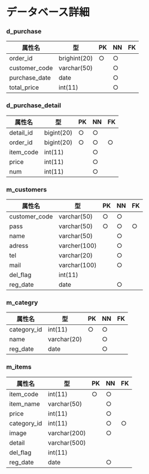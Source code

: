 # データベース詳細

### d_purchase
|属性名|型|PK|NN|FK|
|-----|--|--|--|--|
|order_id|brighint(20)|○|○||
|customer_code|varchar(50)||○||
|purchase_date|date||○||
|total_price|int(11)||○||

### d_purchase_detail
|属性名|型|PK|NN|FK|
|-----|--|--|--|--|
|detail_id|bigint(20)|○|○||
|order_id|bigint(20)|○|○|○|
|item_code|int(11)||○||
|price|int(11)||○||
|num|int(11)||○||

### m_customers
|属性名|型|PK|NN|FK|
|-----|--|--|--|--|
|customer_code|varchar(50)|○|○||
|pass|varchar(50)|○|○|○|
|name|varchar(50)||○||
|adress|varcher(100)||○||
|tel|varchar(20)||○||
|mail|varchar(100)||○||
|del_flag|int(11)||||
|reg_date|date||○||

### m_categry
|属性名|型|PK|NN|FK|
|-----|--|--|--|--|
|category_id|int(11)|○|○||
|name|varchar(20)||○||
|reg_date|date||○||

### m_items
|属性名|型|PK|NN|FK|
|-----|--|--|--|--|
|item_code|int(11)|○|○||
|item_name|varchar(50)||○||
|price|int(11)||○||
|category_id|int(11)||○|○|
|image|varchar(200)||○||
|detail|varchar(500)||||
|del_flag|int(11)||||
|reg_date|date||○||
